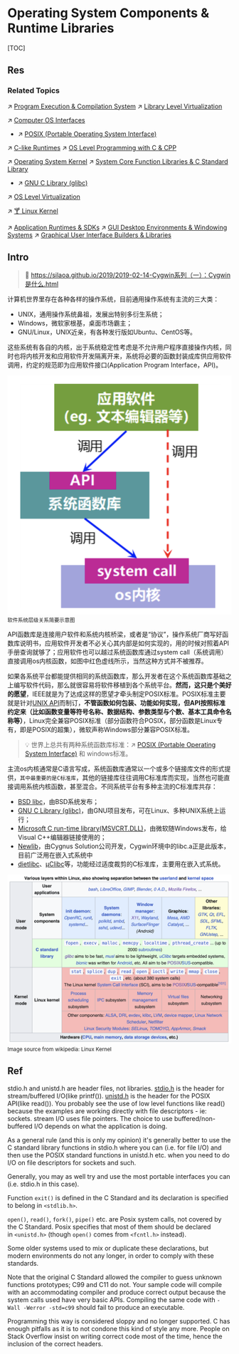 # Operating System Components & Runtime Libraries

[TOC]



## Res
### Related Topics
↗ [Program Execution & Compilation System](../../../🛣️%20Program%20Execution%20&%20Compilation%20System/Program%20Execution%20&%20Compilation%20System.md)
↗ [Library Level Virtualization](../../../🧬%20Computer%20System/🚀%20Virtualization%20Theory/Library%20Level%20Virtualization/Library%20Level%20Virtualization.md)

↗ [Computer OS Interfaces](../../../🧬%20Computer%20System/Computer%20Interfaces/Computer%20OS%20Interfaces/Computer%20OS%20Interfaces.md)
- ↗ [POSIX (Portable Operating System Interface)](../../../🧬%20Computer%20System/Computer%20Interfaces/Computer%20OS%20Interfaces/🦶🏽%20POSIX%20(Portable%20Operating%20System%20Interface)/POSIX%20(Portable%20Operating%20System%20Interface).md)

↗ [C-like Runtimes](../../../👩‍💻%20Programming%20Methodology%20and%20Languages/🛠️%20Programming%20Tools%20Chain/🚠%20Application%20Runtimes%20&%20SDKs/C-like%20Runtimes/C-like%20Runtimes.md)
↗ [OS Level Programming with C & CPP](../OS%20Level%20Programming%20with%20C%20&%20CPP/OS%20Level%20Programming%20with%20C%20&%20CPP.md)

↗ [Operating System Kernel](🫀%20Operating%20System%20Kernel/Operating%20System%20Kernel.md)
↗ [System Core Function Libraries & C Standard Library](📌%20System%20Core%20Function%20Libraries%20&%20C%20Standard%20Library/System%20Core%20Function%20Libraries%20&%20C%20Standard%20Library.md)
- ↗ [GNU C Library (glibc)](📌%20System%20Core%20Function%20Libraries%20&%20C%20Standard%20Library/👎%20GNU%20C%20Library%20(glibc)/GNU%20C%20Library%20(glibc).md)

↗ [OS Level Virtualization](../../../🧬%20Computer%20System/🚀%20Virtualization%20Theory/OS%20Level%20Virtualization/OS%20Level%20Virtualization.md)

↗ [🍸 Linux Kernel](../../Linux%20(Derived%20From%20UNIX%20Family)/🔩%20Linux%20Kernel/🍸%20Linux%20Kernel.md)

↗ [Application Runtimes & SDKs](../../../👩‍💻%20Programming%20Methodology%20and%20Languages/🛠️%20Programming%20Tools%20Chain/🚠%20Application%20Runtimes%20&%20SDKs/Application%20Runtimes%20&%20SDKs.md)
↗ [GUI Desktop Environments & Windowing Systems](../../Linux%20(Derived%20From%20UNIX%20Family)/Free%20Software%20&%20OSS%20(Open%20Source%20Software)/Host%20Management/GUI%20Desktop%20Environments%20&%20Windowing%20Systems/GUI%20Desktop%20Environments%20&%20Windowing%20Systems.md)
↗ [Graphical User Interface Builders & Libraries](../../../👩‍💻%20Programming%20Methodology%20and%20Languages/🛠️%20Programming%20Tools%20Chain/🚠%20Application%20Runtimes%20&%20SDKs/🧩%20Graphical%20User%20Interface%20Builders%20&%20Libraries/Graphical%20User%20Interface%20Builders%20&%20Libraries.md)



## Intro
> 🔗 https://silaoa.github.io/2019/2019-02-14-Cygwin系列（一）：Cygwin是什么.html

计算机世界里存在各种各样的操作系统，目前通用操作系统有主流的三大类：
- UNIX，通用操作系统鼻祖，发展出特别多衍生系统；
- Windows，微软家根基，桌面市场霸主；
- GNU/Linux，UNIX近亲，有各种发行版如Ubuntu、CentOS等。

这些系统有各自的内核，出于系统稳定性考虑是不允许用户程序直接操作内核，同时也将内核开发和应用软件开发隔离开来，系统将必要的函数封装成库供应用软件调用，约定的规范即为应用软件接口(Application Program Interface，API)。  

![|400](../../../../../Assets/Pics/Screenshot%202024-02-15%20at%207.26.21PM.png)
<small>软件系统层级关系简要示意图</small>

API函数库是连接用户软件和系统内核桥梁，或者是“协议”，操作系统厂商写好函数库说明书，应用软件开发者不必关心其内部是如何实现的，用的时候对照着API手册查询就够了；应用软件也可以越过系统函数库通过system call（系统调用）直接调用os内核函数，如图中红色虚线所示，当然这种方式并不被推荐。

如果各系统平台都能提供相同的系统函数库，那么开发者在这个系统函数库基础之上编写软件代码，那么就很容易将软件移植到各个系统平台。**然而，这只是个美好的愿望**，IEEE就是为了达成这样的愿望才牵头制定POSIX标准。POSIX标准主要就是针对[UNIX API](http://www.unix.org/apis.html)而制订，**不管函数如何包装、功能如何实现，但API按照标准约定来（比如函数变量等符号名称、数据结构、参数类型与个数、基本工具命令名称等）**，Linux完全兼容POSIX标准（部分函数符合POSIX，部分函数是Linux专有，即是POSIX的超集），微软声称Windows部分兼容POSIX标准。

> 💡 世界上总共有两种系统函数库标准：↗ [POSIX (Portable Operating System Interface)](../../../🧬%20Computer%20System/Computer%20Interfaces/Computer%20OS%20Interfaces/🦶🏽%20POSIX%20(Portable%20Operating%20System%20Interface)/POSIX%20(Portable%20Operating%20System%20Interface).md) 和 windows标准。

主流os内核通常是C语言写成，系统函数库通常以一个或多个链接库文件的形式提供，`其中最重要的是C标准库`，其他的链接库往往调用C标准库而实现，当然也可能直接调用系统内核函数，甚至混合。不同系统平台有多种主流的C标准库共存：
- [BSD libc](https://en.wikipedia.org/wiki/BSD_libc)，由BSD系统发布；
- [GNU C Library (glibc)](https://en.wikipedia.org/wiki/GNU_C_Library)，由GNU项目发布，可在Linux、多种UNIX系统上运行；
- [Microsoft C run-time library(MSVCRT.DLL)](https://en.wikipedia.org/wiki/Windows_library_files#MSVCRT.DLL,_MSVCP*.DLL_and_CRTDLL.DLL)，由微软随Windows发布，给Visual C++编辑器链接使用的；
- [Newlib](https://en.wikipedia.org/wiki/Windows_library_files#MSVCRT.DLL,_MSVCP*.DLL_and_CRTDLL.DLL)，由Cygnus Solution公司开发，Cygwin环境中的libc.a正是此版本，目前广泛用在嵌入式系统中 
- [dietlibc](https://en.wikipedia.org/wiki/Dietlibc)、[μClibc](https://en.wikipedia.org/wiki/UClibc)等，功能经过适度裁剪的C标准库，主要用在嵌入式系统。

![](../../../../../Assets/Pics/Screenshot%202024-02-21%20at%209.18.47PM.png)
<small>Image source from wikipedia: Linux Kernel </small>



## Ref
[stdio.h vs unistd.h I/O]: https://www.unix.com/programming/144173-stdio-h-vs-unistd-h-i-o.html

stdio.h and unistd.h are header files, not libraries. [stdio.h](http://opengroup.org/onlinepubs/007908799/xsh/stdio.h.html) is the header for stream/buffered I/O(like printf()). [unistd.h](http://opengroup.org/onlinepubs/007908799/xsh/unistd.h.html) is the header for the POSIX API(like read()). You probably see the use of low level functions like read() because the examples are working directly with file descriptors - ie: sockets. stream I/O uses file pointers. The choice to use buffered/non-buffered I/O depends on what the application is doing.

As a general rule (and this is only my opinion) it's generally better to use the C standard library functions in stdio.h where you can (i.e. for file I/O) and then use the POSIX standard functions in unistd.h etc. when you need to do I/O on file descriptors for sockets and such.  
  
Generally, you may as well try and use the most portable interfaces you can (i.e. stdio.h in this case).

[The unistd.h or stdlib.h when creating child processes in Linux | Stackoverflow]: https://stackoverflow.com/q/33723664/16542494

Function `exit()` is defined in the C Standard and its declaration is specified to belong in `<stdlib.h>`.

`open()`, `read()`, `fork()`, `pipe()` etc. are Posix system calls, not covered by the C Standard. Posix specifies that most of them should be declared in `<unistd.h>` (though `open()` comes from `<fcntl.h>` instead).

Some older systems used to mix or duplicate these declarations, but modern environments do not any longer, in order to comply with these standards.

Note that the original C Standard allowed the compiler to guess unknown functions prototypes; C99 and C11 do not. Your sample code will compile with an accommodating compiler and produce correct output because the system calls used have very basic APIs. Compiling the same code with `-Wall -Werror -std=c99` should fail to produce an executable.

Programming this way is considered sloppy and no longer supported. C has enough pitfalls as it is to not condone this kind of style any more. People on Stack Overflow insist on writing correct code most of the time, hence the inclusion of the correct headers.
